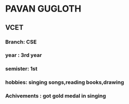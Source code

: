 # PAVAN GUGLOTH
## VCET
### Branch: CSE
### year : 3rd year
### semister: 1st
### hobbies: singing songs,reading books,drawing
### Achivements : got gold medal in singing